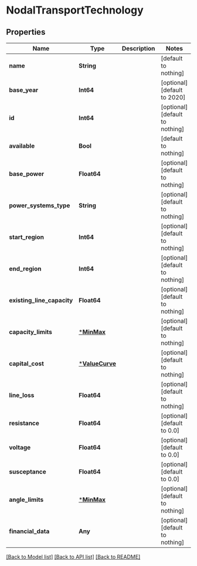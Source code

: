 # NodalTransportTechnology


## Properties
Name | Type | Description | Notes
------------ | ------------- | ------------- | -------------
**name** | **String** |  | [default to nothing]
**base_year** | **Int64** |  | [optional] [default to 2020]
**id** | **Int64** |  | [optional] [default to nothing]
**available** | **Bool** |  | [default to nothing]
**base_power** | **Float64** |  | [optional] [default to nothing]
**power_systems_type** | **String** |  | [optional] [default to nothing]
**start_region** | **Int64** |  | [optional] [default to nothing]
**end_region** | **Int64** |  | [optional] [default to nothing]
**existing_line_capacity** | **Float64** |  | [optional] [default to nothing]
**capacity_limits** | [***MinMax**](MinMax.md) |  | [optional] [default to nothing]
**capital_cost** | [***ValueCurve**](ValueCurve.md) |  | [optional] [default to nothing]
**line_loss** | **Float64** |  | [optional] [default to nothing]
**resistance** | **Float64** |  | [optional] [default to 0.0]
**voltage** | **Float64** |  | [optional] [default to 0.0]
**susceptance** | **Float64** |  | [optional] [default to 0.0]
**angle_limits** | [***MinMax**](MinMax.md) |  | [optional] [default to nothing]
**financial_data** | **Any** |  | [optional] [default to nothing]


[[Back to Model list]](../README.md#models) [[Back to API list]](../README.md#api-endpoints) [[Back to README]](../README.md)


